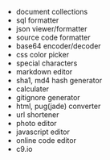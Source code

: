 - document collections
- sql formatter
- json viewer/formatter
- source code formatter
- base64 encoder/decoder
- css color picker
- special characters
- markdown editor
- sha1, md4 hash generator
- calculater
- gitignore generator
- html, pug(jade) converter
- url shortener
- photo editor
- javascript editor
- online code editor
 - c9.io


